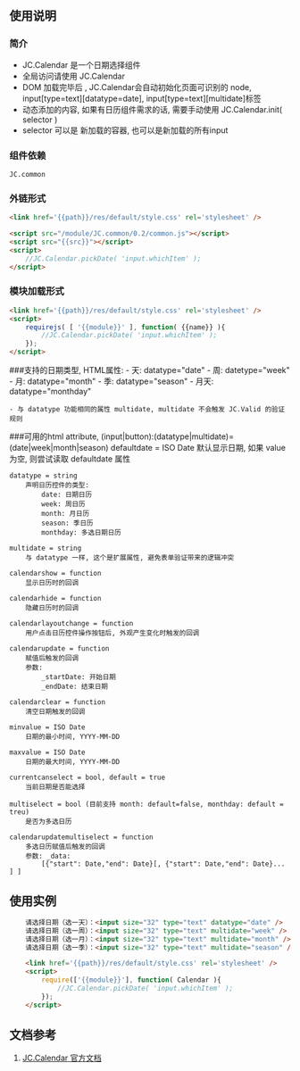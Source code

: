 ## 使用说明

### 简介

- JC.Calendar 是一个日期选择组件
- 全局访问请使用 JC.Calendar
- DOM 加载完毕后 , JC.Calendar会自动初始化页面可识别的 node, input[type=text][datatype=date], input[type=text][multidate]标签 
- 动态添加的内容, 如果有日历组件需求的话, 需要手动使用 JC.Calendar.init( selector ) 
- selector 可以是 新加载的容器, 也可以是新加载的所有input

### 组件依赖
    JC.common

### 外链形式

```html
<link href='{{path}}/res/default/style.css' rel='stylesheet' />

<script src="/module/JC.common/0.2/common.js"></script>
<script src="{{src}}"></script>
<script>
    //JC.Calendar.pickDate( 'input.whichItem' );
</script>
```

### 模块加载形式
```html
<link href='{{path}}/res/default/style.css' rel='stylesheet' />
<script>
    requirejs( [ '{{module}}' ], function( {{name}} ){
        //JC.Calendar.pickDate( 'input.whichItem' );
    });
</script>
```

###支持的日期类型, HTML属性:
    - 天: datatype="date"
    - 周: datetype="week"
    - 月: datatype="month"
    - 季: datatype="season"
    - 月天: datatype="monthday"

    - 与 datatype 功能相同的属性 multidate, multidate 不会触发 JC.Valid 的验证规则

###可用的html attribute, (input|button):(datatype|multidate)=(date|week|month|season)
    defaultdate = ISO Date
        默认显示日期, 如果 value 为空, 则尝试读取 defaultdate 属性

    datatype = string
        声明日历控件的类型:
            date: 日期日历
            week: 周日历
            month: 月日历
            season: 季日历
            monthday: 多选日期日历

    multidate = string
        与 datatype 一样, 这个是扩展属性, 避免表单验证带来的逻辑冲突

    calendarshow = function
        显示日历时的回调

    calendarhide = function
        隐藏日历时的回调

    calendarlayoutchange = function
        用户点击日历控件操作按钮后, 外观产生变化时触发的回调

    calendarupdate = function
        赋值后触发的回调
        参数:
            _startDate: 开始日期
            _endDate: 结束日期

    calendarclear = function
        清空日期触发的回调

    minvalue = ISO Date
        日期的最小时间, YYYY-MM-DD

    maxvalue = ISO Date
        日期的最大时间, YYYY-MM-DD

    currentcanselect = bool, default = true
        当前日期是否能选择

    multiselect = bool (目前支持 month: default=false, monthday: default = treu)
        是否为多选日历

    calendarupdatemultiselect = function
        多选日历赋值后触发的回调
        参数: _data:
            [{"start": Date,"end": Date}[, {"start": Date,"end": Date}... ] ]


## 使用实例
```html
    请选择日期（选一天）：<input size="32" type="text" datatype="date" />
    请选择日期（选一周）：<input size="32" type="text" multidate="week" />
    请选择日期（选一月）：<input size="32" type="text" multidate="month" />
    请选择日期（选一季）：<input size="32" type="text" multidate="season" />

    <link href='{{path}}/res/default/style.css' rel='stylesheet' />
    <script>
        require(['{{module}}'], function( Calendar ){
            //JC.Calendar.pickDate( 'input.whichItem' );
        });
    </script>
```

## 文档参考

1. [JC.Calendar 官方文档](http://360.75team.com/~qiushaowei/jc2/docs_api/classes/JC.Calendar.html)


